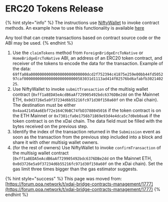 # ERC20 Tokens Release

{% hint style="info" %}
The instructions use [NiftyWallet](https://chrome.google.com/webstore/detail/nifty-wallet/jbdaocneiiinmjbjlgalhcelgbejmnid) to invoke contract methods. An example how to use this functionality is available [here](https://medium.com/poa-network/nifty-wallet-now-supports-interactions-with-smart-contracts-5e8c43c19e3a)

Any tool that can create transactions based on contract source code or the ABI may be used.
{% endhint %}

1. Use the `claimTokens` method from `ForeignBridgeErcToNative` or `HomeBridgeErcToNative` ABI, an address of an ERC20 token contract, and receiver of the tokens to encode the data for the transaction. Example of the data: `69ffa08a0000000000000000000000000dcd2f752394c41875e259e00bb44fd505297caf000000000000000000000000583031d1113ad414f02576bd6afabfb302140225`.
2. Use NiftyWallet to invoke `submitTransaction` of the multisig wallet contract (`0xff1a8EDA5eAcdB6aAf729905492bdc6376DBe2dd` on the Mainnet ETH, `0x0d3726e5a9f37234d6b55216fc971d30f150a60f` on the xDai chain). The destination must be either `0x4aa42145Aa6Ebf72e164C9bBC74fbD3788045016` if the token contract is on the ETH Mainnet or `0x7301cfa0e1756b71869e93d4e4dca5c7d0eb0aa6` if the token contract is on the xDai chain. The data field must be filled with the bytes received on the previous step.&#x20;
3. Identify the index of the transaction returned in the `Submission` event as soon as the transaction from the previous step included into a block and share it with other multisig wallet owners.
4. (for the rest of owners) Use NiftyWallet  to invoke `confirmTransaction` of the multisig wallet contract (`0xff1a8EDA5eAcdB6aAf729905492bdc6376DBe2dd` on the Mainnet ETH, `0x0d3726e5a9f37234d6b55216fc971d30f150a60f` on the xDai chain). Set the gas limit three times bigger than the gas estimator suggests. &#x20;

{% hint style="success" %}
This page was moved from: [https://forum.poa.network/t/xdai-bridge-contracts-management/1777](https://forum.poa.network/t/xdai-bridge-contracts-management/1777)
{% endhint %}
